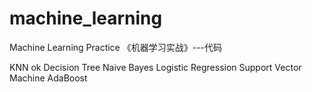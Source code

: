 # machine_learning

Machine Learning Practice
《机器学习实战》---代码

KNN                     ok
Decision Tree
Naive Bayes
Logistic Regression
Support Vector Machine
AdaBoost
 
